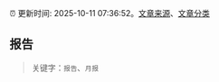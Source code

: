 :alarm_clock: 更新时间: 2025-10-11 07:36:52。[文章来源](/README.md)、[文章分类](/TAGS.md)

## 报告


> 关键字：`报告`、`月报`



